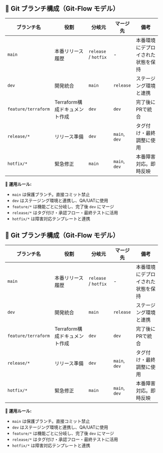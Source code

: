 <h2>🌿 Git ブランチ構成（Git-Flow モデル）</h2>

<table>
  <thead>
    <tr>
      <th>ブランチ名</th>
      <th>役割</th>
      <th>分岐元</th>
      <th>マージ先</th>
      <th>備考</th>
    </tr>
  </thead>
  <tbody>
    <tr>
      <td><code>main</code></td>
      <td>本番リリース履歴</td>
      <td><code>release</code> / <code>hotfix</code></td>
      <td>-</td>
      <td>本番環境にデプロイされた状態を保持</td>
    </tr>
    <tr>
      <td><code>dev</code></td>
      <td>開発統合</td>
      <td><code>main</code></td>
      <td><code>release</code></td>
      <td>ステージング環境と連携</td>
    </tr>
    <tr>
      <td><code>feature/terraform</code></td>
      <td>Terraform構成ドキュメント作成</td>
      <td><code>dev</code></td>
      <td><code>dev</code></td>
      <td>完了後にPRで統合</td>
    </tr>
    <tr>
      <td><code>release/*</code></td>
      <td>リリース準備</td>
      <td><code>dev</code></td>
      <td><code>main</code>, <code>dev</code></td>
      <td>タグ付け・最終調整に使用</td>
    </tr>
    <tr>
      <td><code>hotfix/*</code></td>
      <td>緊急修正</td>
      <td><code>main</code></td>
      <td><code>main</code>, <code>dev</code></td>
      <td>本番障害対応。即時反映</td>
    </tr>
  </tbody>
</table>

<p><strong>📌 運用ルール:</strong></p>
<ul>
  <li><code>main</code> は保護ブランチ。直接コミット禁止</li>
  <li><code>dev</code> はステージング環境と連携し、QA/UATに使用</li>
  <li><code>feature/*</code> は機能ごとに分岐し、完了後 <code>dev</code> にマージ</li>
  <li><code>release/*</code> はタグ付け・承認フロー・最終テストに活用</li>
  <li><code>hotfix/*</code> は障害対応テンプレートと連携</li>
</ul>


<h2>🌿 Git ブランチ構成（Git-Flow モデル）</h2>

<table>
  <thead>
    <tr>
      <th>ブランチ名</th>
      <th>役割</th>
      <th>分岐元</th>
      <th>マージ先</th>
      <th>備考</th>
    </tr>
  </thead>
  <tbody>
    <tr>
      <td><code>main</code></td>
      <td>本番リリース履歴</td>
      <td><code>release</code> / <code>hotfix</code></td>
      <td>-</td>
      <td>本番環境にデプロイされた状態を保持</td>
    </tr>
    <tr>
      <td><code>dev</code></td>
      <td>開発統合</td>
      <td><code>main</code></td>
      <td><code>release</code></td>
      <td>ステージング環境と連携</td>
    </tr>
    <tr>
      <td><code>feature/terraform</code></td>
      <td>Terraform構成ドキュメント作成</td>
      <td><code>dev</code></td>
      <td><code>dev</code></td>
      <td>完了後にPRで統合</td>
    </tr>
    <tr>
      <td><code>release/*</code></td>
      <td>リリース準備</td>
      <td><code>dev</code></td>
      <td><code>main</code>, <code>dev</code></td>
      <td>タグ付け・最終調整に使用</td>
    </tr>
    <tr>
      <td><code>hotfix/*</code></td>
      <td>緊急修正</td>
      <td><code>main</code></td>
      <td><code>main</code>, <code>dev</code></td>
      <td>本番障害対応。即時反映</td>
    </tr>
  </tbody>
</table>

<p><strong>📌 運用ルール:</strong></p>
<ul>
  <li><code>main</code> は保護ブランチ。直接コミット禁止</li>
  <li><code>dev</code> はステージング環境と連携し、QA/UATに使用</li>
  <li><code>feature/*</code> は機能ごとに分岐し、完了後 <code>dev</code> にマージ</li>
  <li><code>release/*</code> はタグ付け・承認フロー・最終テストに活用</li>
  <li><code>hotfix/*</code> は障害対応テンプレートと連携</li>
</ul>